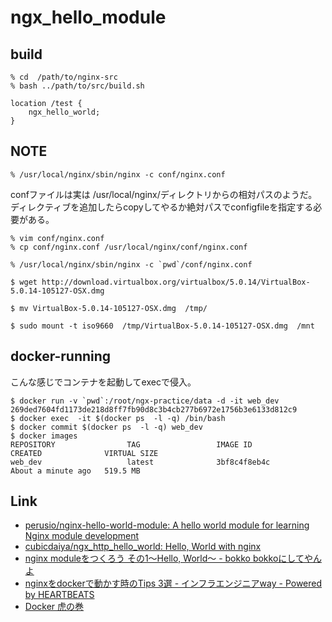 ngx_hello_module
================

build
-----

```
% cd  /path/to/nginx-src
% bash ../path/to/src/build.sh
```

```
location /test {
    ngx_hello_world;
}
```

NOTE
----

```
% /usr/local/nginx/sbin/nginx -c conf/nginx.conf
```

confファイルは実は /usr/local/nginx/ディレクトリからの相対パスのようだ。  
ディレクティブを追加したらcopyしてやるか絶対パスでconfigfileを指定する必要がある。
```
% vim conf/nginx.conf
% cp conf/nginx.conf /usr/local/nginx/conf/nginx.conf
```

```
% /usr/local/nginx/sbin/nginx -c `pwd`/conf/nginx.conf
```

```
$ wget http://download.virtualbox.org/virtualbox/5.0.14/VirtualBox-5.0.14-105127-OSX.dmg

$ mv VirtualBox-5.0.14-105127-OSX.dmg  /tmp/

$ sudo mount -t iso9660  /tmp/VirtualBox-5.0.14-105127-OSX.dmg  /mnt
```

docker-running
--------------

こんな感じでコンテナを起動してexecで侵入。

```
$ docker run -v `pwd`:/root/ngx-practice/data -d -it web_dev
269ded7604fd1173de218d8ff7fb90d8c3b4cb277b6972e1756b3e6133d812c9
$ docker exec  -it $(docker ps  -l -q) /bin/bash
$ docker commit $(docker ps  -l -q) web_dev
$ docker images
REPOSITORY                TAG                 IMAGE ID            CREATED              VIRTUAL SIZE
web_dev                   latest              3bf8c4f8eb4c        About a minute ago   519.5 MB
```


Link
-----

- [perusio/nginx-hello-world-module: A hello world module for learning Nginx module development](https://github.com/perusio/nginx-hello-world-module "perusio/nginx-hello-world-module: A hello world module for learning Nginx module development")
- [cubicdaiya/ngx_http_hello_world: Hello, World with nginx](https://github.com/cubicdaiya/ngx_http_hello_world "cubicdaiya/ngx_http_hello_world: Hello, World with nginx")
- [nginx moduleをつくろう その1〜Hello, World〜 - bokko bokkoにしてやんよ](http://cubicdaiya.github.io/blog/ja/blog/2013/01/08/nginx1/ "nginx moduleをつくろう その1〜Hello, World〜 - bokko bokkoにしてやんよ")
- [nginxをdockerで動かす時のTips 3選 - インフラエンジニアway - Powered by HEARTBEATS](http://heartbeats.jp/hbblog/2014/07/3-tips-for-nginx-on-docker.html "nginxをdockerで動かす時のTips 3選 - インフラエンジニアway - Powered by HEARTBEATS")
- [Docker 虎の巻](https://gist.github.com/tcnksm/7700047 "Docker 虎の巻")
